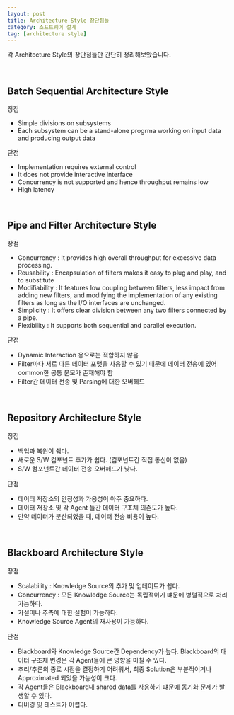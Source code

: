 ```yaml
---
layout: post
title: Architecture Style 장단점들
category: 소프트웨어 설계
tag: [architecture style]
---
```


각 Architecture Style의 장단점들만 간단히 정리해보았습니다.

<br>

## Batch Sequential Architecture Style

장점

* Simple divisions on subsystems
* Each subsystem can be a stand-alone progrma working on input data and producing output data

단점

* Implementation requires external control
* It does not provide interactive interface
* Concurrency is not supported and hence throughput remains low
* High latency

<br>

## Pipe and Filter Architecture Style

장점

* Concurrency : It provides high overall throughput for excessive data processing.
* Reusability : Encapsulation of filters makes it easy to plug and play, and to substitute
* Modifiability : It features low coupling between filters, less impact from adding new filters, and modifying the implementation of any existing filters as long as the I/O interfaces are unchanged.
* Simplicity : It offers clear division between any two filters connected by a pipe.
* Flexibility : It supports both sequential and parallel execution.

단점

* Dynamic Interaction 용으로는 적합하지 않음
* Filter마다 서로 다른 데이터 포맷을 사용할 수 있기 때문에 데이터 전송에 있어 common한 공통 분모가 존재해야 함
* Filter간 데이터 전송 및 Parsing에 대한 오버헤드


<br>

## Repository Architecture Style

장점

* 백업과 복원이 쉽다.
* 새로운 S/W 컴포넌트 추가가 쉽다. (컴포넌트간 직접 통신이 없음)
* S/W 컴포넌트간 데이터 전송 오버헤드가 낮다.

단점

* 데이터 저장소의 안정성과 가용성이 아주 중요하다.
* 데이터 저장소 및 각 Agent 들간 데이터 구조체 의존도가 높다.
* 만약 데이터가 분산되었을 때, 데이터 전송 비용이 높다.

<br>

## Blackboard Architecture Style

장점

* Scalability : Knowledge Source의 추가 및 업데이트가 쉽다.
* Concurrency : 모든 Knowledge Source는 독립적이기 떄문에 병렬적으로 처리 가능하다.
* 가설이나 추측에 대한 실험이 가능하다.
* Knowledge Source Agent의 재사용이 가능하다.

단점

* Blackboard와 Knowledge Source간 Dependency가 높다. Blackboard의 대이터 구조체 변경은 각 Agent들에 큰 영향을 미칠 수 있다.
* 추리/추론의 종료 시점을 결정하기 어려워서, 최종 Solution은 부분적이거나 Approximated 되었을 가능성이 크다.
* 각 Agent들은 Blackboard내 shared data를 사용하기 떄문에 동기화 문제가 발생할 수 있다.
* 디버깅 및 테스트가 어렵다.

